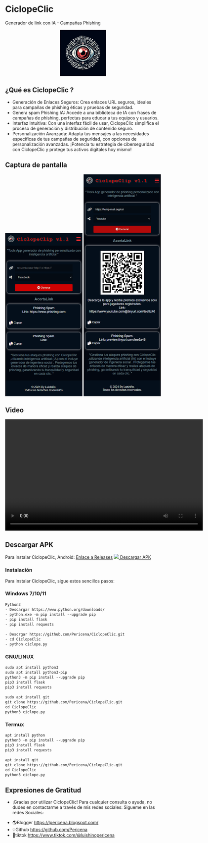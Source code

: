 # CiclopeClic
  
  Generador de link con IA - Campañas Phishing
     
<p align="center">
  <a href="https://lpericena.blogspot.com/2021/06/smsburst-enviar-sms-desde-internet.html">
    <img src="https://raw.githubusercontent.com/Pericena/CiclopeClic/main/img/512x512.png" width=150"/>
  </a>
</p>



## ¿Qué es CiclopeClic ?

- Generación de Enlaces Seguros:
  Crea enlaces URL seguros, ideales para campañas de phishing éticas y pruebas de seguridad.
- Genera spam Phishing IA:
  Accede a una biblioteca de IA con frases de campañas de phishing, perfectas para educar a tus equipos y usuarios.
- Interfaz Intuitiva:
Con una interfaz fácil de usar, CiclopeClic simplifica el proceso de generación y distribución de contenido seguro.
- Personalización Avanzada:
  Adapta tus mensajes a las necesidades específicas de tus campañas de seguridad, con opciones de personalización avanzadas.
¡Potencia tu estrategia de ciberseguridad con CiclopeClic y protege tus activos digitales hoy mismo!

## Captura de pantalla

[<img src="https://raw.githubusercontent.com/Pericena/CiclopeClic/main/img/screencapture/screencapture-1.png" width="250"/>](https://lpericena.blogspot.com/2021/06/smsburst-enviar-sms-desde-internet.html)
[<img src="https://raw.githubusercontent.com/Pericena/CiclopeClic/main/img/screencapture/screencapture-2.png" width="250"/>](https://lpericena.blogspot.com/2021/06/smsburst-enviar-sms-desde-internet.html)

## Video

<video width="640" height="360" controls>
  <source src="URL_DEL_VIDEO.mp4" type="video/mp4">
  Tu navegador no admite la reproducción de video.
</video>


## Descargar APK
Para instalar CiclopeClic, Android:
[Enlace a Releases](https://github.com/Pericena/CiclopeClic/releases)
[<img src="https://cdn-icons-png.flaticon.com/512/888/888839.png" width="24"/> Descargar APK](https://github.com/Pericena/CiclopeClic/releases/download/apk/CiclopeClic_1_1.0.apk)


### Instalación 
Para instalar CiclopeClic, sigue estos sencillos pasos:
  
### Windows 7/10/11
```
Python3 
- Descargar https://www.python.org/downloads/
- python.exe -m pip install --upgrade pip
- pip install flask
- pip install requests

- Descrgar https://github.com/Pericena/CiclopeClic.git
- cd CiclopeClic
- python ciclope.py

```

### GNU/LINUX
```
sudo apt install python3
sudo apt install python3-pip
python3 -m pip install --upgrade pip
pip3 install flask
pip3 install requests

sudo apt install git
git clone https://github.com/Pericena/CiclopeClic.git
cd CiclopeClic
python3 ciclope.py
```

### Termux
```
apt install python
python3 -m pip install --upgrade pip
pip3 install flask
pip3 install requests

apt install git
git clone https://github.com/Pericena/CiclopeClic.git
cd CiclopeClic
python3 ciclope.py
```
## Expresiones de Gratitud 
* ¡Gracias por utilizar CiclopeClic! Para cualquier consulta o ayuda, no dudes en contactarme a través de mis redes sociales:
Sigueme en las redes Sociales:
- 🌎Blogger        https://lpericena.blogspot.com/
- 💡Github         https://github.com/Pericena
- 🐤tiktok         https://www.tiktok.com/@luishinopericena

